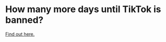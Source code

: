 # How many more days until TikTok is banned?
[Find out here.](https://ben1jen.github.io/howmanymoredaysuntiltiktokisbanned/)
